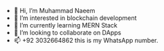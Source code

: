 - 👋 Hi, I’m Muhammad Naeem
- 👀 I’m interested in blockchain development
- 🌱 I’m currently learning MERN Stack 
- 💞️ I’m looking to collaborate on DApps 
- 📫 +92 3032664862 this is my WhatsApp number. 

<!---
Naeem2664/Naeem2664 is a ✨ special ✨ repository because its `README.md` (this file) appears on your GitHub profile.
You can click the Preview link to take a look at your changes.
--->
